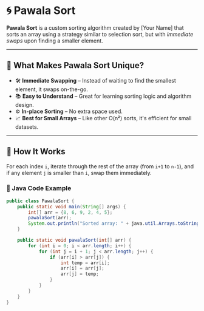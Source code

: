 # 🌀 Pawala Sort

**Pawala Sort** is a custom sorting algorithm created by [Your Name] that sorts an array using a strategy similar to selection sort, but with *immediate swaps* upon finding a smaller element.

---

## 📌 What Makes Pawala Sort Unique?

- 🛠️ **Immediate Swapping** – Instead of waiting to find the smallest element, it swaps on-the-go.
- 📚 **Easy to Understand** – Great for learning sorting logic and algorithm design.
- ⚙️ **In-place Sorting** – No extra space used.
- 📈 **Best for Small Arrays** – Like other O(n²) sorts, it's efficient for small datasets.

---

## 🚀 How It Works

For each index `i`, iterate through the rest of the array (from `i+1` to `n-1`), and if any element `j` is smaller than `i`, swap them immediately.

### 🔁 Java Code Example

```java
public class PawalaSort {
    public static void main(String[] args) {
        int[] arr = {8, 6, 9, 2, 4, 5};
        pawalaSort(arr);
        System.out.println("Sorted array: " + java.util.Arrays.toString(arr));
    }

    public static void pawalaSort(int[] arr) {
        for (int i = 0; i < arr.length; i++) {
            for (int j = i + 1; j < arr.length; j++) {
                if (arr[i] > arr[j]) {
                    int temp = arr[i];
                    arr[i] = arr[j];
                    arr[j] = temp;
                }
            }
        }
    }
}
